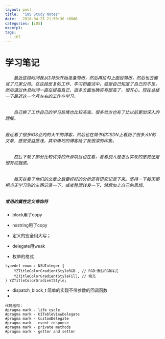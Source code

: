 ```yaml
---
layout: post
title:  "iOS Study Notes"
date:   2018-04-25 21:50:30 +0800
categories: [iOS]
excerpt: 
tags:
  - iOS
---
```


# 学习笔记

###### &emsp;&emsp;最近这段时间我从3月份开始准备简历，然后再拉勾上面投简历，然后也去面试了几家公司。在这段反复的工作、学习和面试中，感觉自己知道了自己的不足，然后通过休息时间一直在提高自己，很多方面也确实有提高了，很开心。现在总结一下最近这一个月左右的工作与学习。
###### &emsp;&emsp;自己换了工作自己的学习热情也比较高涨，很多地方也有了比以前更加深入的理解。
###### 最近看了很多iOS业内的大牛的博客，然后也在简书和CSDN上看到了很多大V的文章，感觉受益匪浅，其中唐巧的博客给了我很深的印象。
###### &emsp;&emsp;然后下载了部分比较优秀的开源项目也在看，看看别人是怎么实现的感觉还是很有成就感。

###### &emsp;&emsp;每天在看了他们的文章之后要好好的分析还有研究记录下来。坚持一下每天都把当天学习到的东西记录一下，或者整理转发一下，然后加上自己的思想。
##### 常用的属性定义修饰符
- block用了copy
- nsstring用了copy
- 定义的宏全用大写；
- delegate用weak

- 枚举的格式
```
typedef enum : NSUInteger {
    YZTitleColorGradientStyleRGB , // RGB:默认RGB样式
    YZTitleColorGradientStyleFill, // 填充
} YZTitleColorGradientStyle;
```

- dispatch_block_t 简单的实现不带参数的回调函数
- 


```
代码结构：
#pragma mark - life cycle
#pragma mark - UITableViewDelegate
#pragma mark - CustomDelegate
#pragma mark - event response
#pragma mark - private methods
#pragma mark - getter and setter
```
